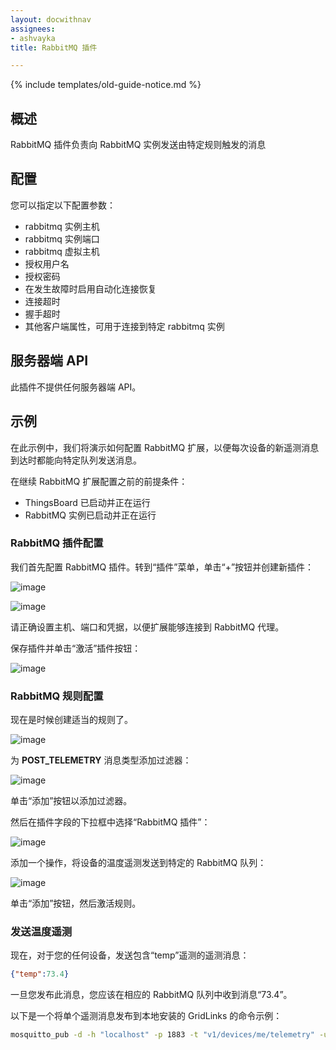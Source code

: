 ```yaml
---
layout: docwithnav
assignees:
- ashvayka
title: RabbitMQ 插件

---
```


{% include templates/old-guide-notice.md %}

## 概述

RabbitMQ 插件负责向 RabbitMQ 实例发送由特定规则触发的消息

## 配置

您可以指定以下配置参数：

- rabbitmq 实例主机
- rabbitmq 实例端口
- rabbitmq 虚拟主机
- 授权用户名
- 授权密码
- 在发生故障时启用自动化连接恢复
- 连接超时
- 握手超时
- 其他客户端属性，可用于连接到特定 rabbitmq 实例

## 服务器端 API

此插件不提供任何服务器端 API。

## 示例

在此示例中，我们将演示如何配置 RabbitMQ 扩展，以便每次设备的新遥测消息到达时都能向特定队列发送消息。

在继续 RabbitMQ 扩展配置之前的前提条件：

- ThingsBoard 已启动并正在运行
- RabbitMQ 实例已启动并正在运行

### RabbitMQ 插件配置

我们首先配置 RabbitMQ 插件。转到“插件”菜单，单击“+”按钮并创建新插件：

![image](/images/reference/plugins/rabbitmq/rabbitmq-plugin-config-1.png)

![image](/images/reference/plugins/rabbitmq/rabbitmq-plugin-config-2.png)

请正确设置主机、端口和凭据，以便扩展能够连接到 RabbitMQ 代理。

保存插件并单击“激活”插件按钮：

![image](/images/reference/plugins/rabbitmq/rabbitmq-activate-plugin.png)

### RabbitMQ 规则配置

现在是时候创建适当的规则了。

![image](/images/reference/plugins/rabbitmq/rabbitmq-rule-config.png)

为 **POST_TELEMETRY** 消息类型添加过滤器：

![image](/images/reference/plugins/rabbitmq/post-telemetry-filter.png)

单击“添加”按钮以添加过滤器。

然后在插件字段的下拉框中选择“RabbitMQ 插件”：

![image](/images/reference/plugins/rabbitmq/rabbitmq-plugin-selection.png)

添加一个操作，将设备的温度遥测发送到特定的 RabbitMQ 队列：

![image](/images/reference/plugins/rabbitmq/rabbitmq-rule-action-config.png)

单击“添加”按钮，然后激活规则。

### 发送温度遥测

现在，对于您的任何设备，发送包含“temp”遥测的遥测消息：

```json
{"temp":73.4}
```

一旦您发布此消息，您应该在相应的 RabbitMQ 队列中收到消息“73.4”。

以下是一个将单个遥测消息发布到本地安装的 GridLinks 的命令示例：

```bash
mosquitto_pub -d -h "localhost" -p 1883 -t "v1/devices/me/telemetry" -u "$ACCESS_TOKEN" -m '{"temp":73.4}'
```